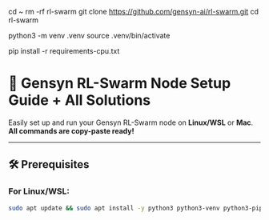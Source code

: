 cd ~
rm -rf rl-swarm
git clone https://github.com/gensyn-ai/rl-swarm.git
cd rl-swarm

python3 -m venv .venv
source .venv/bin/activate

pip install -r requirements-cpu.txt

# 🚀 Gensyn RL-Swarm Node Setup Guide + All Solutions

Easily set up and run your Gensyn RL-Swarm node on **Linux/WSL** or **Mac**.  
**All commands are copy-paste ready!**

---

## 🛠️ Prerequisites

### For **Linux/WSL**:

```bash
sudo apt update && sudo apt install -y python3 python3-venv python3-pip curl wget screen git lsof
```
